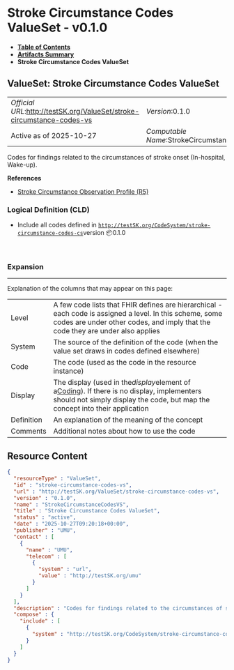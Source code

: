 # Stroke Circumstance Codes ValueSet - v0.1.0

* [**Table of Contents**](toc.md)
* [**Artifacts Summary**](artifacts.md)
* **Stroke Circumstance Codes ValueSet**

## ValueSet: Stroke Circumstance Codes ValueSet 

| | |
| :--- | :--- |
| *Official URL*:http://testSK.org/ValueSet/stroke-circumstance-codes-vs | *Version*:0.1.0 |
| Active as of 2025-10-27 | *Computable Name*:StrokeCircumstanceCodesVS |

 
Codes for findings related to the circumstances of stroke onset (In-hospital, Wake-up). 

 **References** 

* [Stroke Circumstance Observation Profile (R5)](StructureDefinition-stroke-circumstance-observation-profile.md)

### Logical Definition (CLD)

* Include all codes defined in [`http://testSK.org/CodeSystem/stroke-circumstance-codes-cs`](CodeSystem-stroke-circumstance-codes-cs.md)version 📦0.1.0

 

### Expansion

-------

 Explanation of the columns that may appear on this page: 

| | |
| :--- | :--- |
| Level | A few code lists that FHIR defines are hierarchical - each code is assigned a level. In this scheme, some codes are under other codes, and imply that the code they are under also applies |
| System | The source of the definition of the code (when the value set draws in codes defined elsewhere) |
| Code | The code (used as the code in the resource instance) |
| Display | The display (used in the*display*element of a[Coding](http://hl7.org/fhir/R5/datatypes.html#Coding)). If there is no display, implementers should not simply display the code, but map the concept into their application |
| Definition | An explanation of the meaning of the concept |
| Comments | Additional notes about how to use the code |



## Resource Content

```json
{
  "resourceType" : "ValueSet",
  "id" : "stroke-circumstance-codes-vs",
  "url" : "http://testSK.org/ValueSet/stroke-circumstance-codes-vs",
  "version" : "0.1.0",
  "name" : "StrokeCircumstanceCodesVS",
  "title" : "Stroke Circumstance Codes ValueSet",
  "status" : "active",
  "date" : "2025-10-27T09:20:18+00:00",
  "publisher" : "UMU",
  "contact" : [
    {
      "name" : "UMU",
      "telecom" : [
        {
          "system" : "url",
          "value" : "http://testSK.org/umu"
        }
      ]
    }
  ],
  "description" : "Codes for findings related to the circumstances of stroke onset (In-hospital, Wake-up).",
  "compose" : {
    "include" : [
      {
        "system" : "http://testSK.org/CodeSystem/stroke-circumstance-codes-cs"
      }
    ]
  }
}

```

